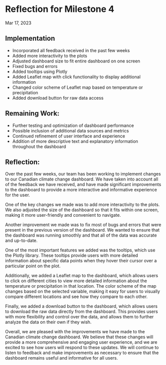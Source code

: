 # Reflection for Milestone 4
Mar 17, 2023

## Implementation

- Incorporated all feedback received in the past few weeks
- Added more interactivity to the plots
- Adjusted dashboard size to fit entire dashboard on one screen
- Fixed bugs and errors
- Added tooltips using Plotly
- Added Leaflet map with click functionality to display additional information
- Changed color scheme of Leaflet map based on temperature or precipitation
- Added download button for raw data access
  

## Remaining Work:

- Further testing and optimization of dashboard performance
- Possible inclusion of additional data sources and metrics
- Continued refinement of user interface and experience
- Addition of more descriptive text and explanatory information throughout the dashboard

## Reflection:

Over the past few weeks, our team has been working to implement changes to our Canadian climate change dashboard. We have taken into account all of the feedback we have received, and have made significant improvements to the dashboard to provide a more interactive and informative experience for the user.

One of the key changes we made was to add more interactivity to the plots. We also adjusted the size of the dashboard so that it fits within one screen, making it more user-friendly and convenient to navigate.

Another improvement we made was to fix most of bugs and errors that were present in the previous version of the dashboard. We wanted to ensure that the dashboard was running smoothly and that all of the data was accurate and up-to-date.

One of the most important features we added was the tooltips, which use the Plotly library. These tooltips provide users with more detailed information about specific data points when they hover their cursor over a particular point on the plot. 

Additionally, we added a Leaflet map to the dashboard, which allows users to click on different cities to view more detailed information about the temperature or precipitation in that location. The color scheme of the map changes based on the selected variable, making it easy for users to visually compare different locations and see how they compare to each other.

Finally, we added a download button to the dashboard, which allows users to download the raw data directly from the dashboard. This provides users with more flexibility and control over the data, and allows them to further analyze the data on their own if they wish.

Overall, we are pleased with the improvements we have made to the Canadian climate change dashboard. We believe that these changes will provide a more comprehensive and engaging user experience, and we are excited to see how users will respond to these updates. We will continue to listen to feedback and make improvements as necessary to ensure that the dashboard remains useful and informative for all users.
